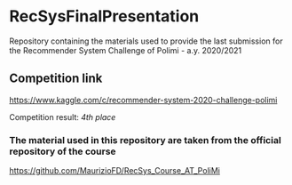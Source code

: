 # RecSysFinalPresentation
Repository containing the materials used to provide the last submission for the Recommender System Challenge of Polimi - a.y. 2020/2021

## Competition link
https://www.kaggle.com/c/recommender-system-2020-challenge-polimi

Competition result: *4th place*

### The material used in this repository are taken from the official repository of the course
https://github.com/MaurizioFD/RecSys_Course_AT_PoliMi
